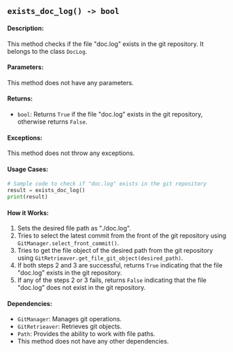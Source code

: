 ## `exists_doc_log() -> bool`

#### Description:
This method checks if the file "doc.log" exists in the git repository. It belongs to the class `DocLog`.

#### Parameters:
This method does not have any parameters.

#### Returns:
- `bool`: Returns `True` if the file "doc.log" exists in the git repository, otherwise returns `False`.

#### Exceptions:
This method does not throw any exceptions.

#### Usage Cases:

```python
# Sample code to check if "doc.log" exists in the git repository
result = exists_doc_log()
print(result)
```

#### How it Works:

1. Sets the desired file path as "./doc.log".
2. Tries to select the latest commit from the front of the git repository using `GitManager.select_front_commit()`.
3. Tries to get the file object of the desired path from the git repository using `GitRetrieaver.get_file_git_object(desired_path)`.
4. If both steps 2 and 3 are successful, returns `True` indicating that the file "doc.log" exists in the git repository.
5. If any of the steps 2 or 3 fails, returns `False` indicating that the file "doc.log" does not exist in the git repository.

#### Dependencies:
- `GitManager`: Manages git operations.
- `GitRetrieaver`: Retrieves git objects.
- `Path`: Provides the ability to work with file paths.
- This method does not have any other dependencies.